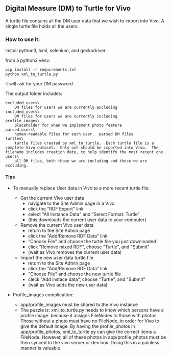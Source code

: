 ## Digital Measure (DM) to Turtle for Vivo

A turtle file contains all the DM user data that we wish to import into Vivo.  A single turtle file holds all the users.

### How to use it:

install python3, lxml, selenium, and geckodriver

from a python3 venv:
 
 ```
 pip install -r requirements.txt
 python xml_to_turtle.py
 ```

it will ask for your DM password.

The output folder includes:

    excluded_users\
        DM files for users we are currently excluding
    included_users\
        DM files for users we are currently including
    profile_images\
        placeholder for when we implement photo feature
    parsed_users\
        human-readable files for each user.  parsed DM files
    turtles\
        turtle files created by xml_to_turtle.  Each turtle file is a complete Vivo dataset.  Only one should be imported into Vivo.  The filename includes creation date, to help identify the most recent one.
    users\
        all DM files, both those we are including and those we are excluding.
    
#### Tips

- To manually replace User data in Vivo to a more recent turtle file:
    - Get the current Vivo user data
        - navigate to the Site Admin page in a Vivo
        - click the "RDF Export" link
        - select "All Instance Data" and "Select Format: Turtle"
        - (this downloads the current user data to your computer)
    - Remove the current Vivo user data
        - return to the Site Admin page
        - click the "Add/Remove RDF Data" link
        - "Choose File" and choose the turtle file you just downloaded
        - click "Remove mixed RDF", choose "Turtle", and "Submit"
        - (wait as Vivo removes the current user data)
    - Import the new user data turtle file
        - return to the Site Admin page
        - click the "Add/Remove RDF Data" link
        - "Choose File" and choose the new turtle file
        - cleck "Add instace data", choose "Turtle", and "Submit"
        - (wait as Vivo adds the new user data)

- Profile_images complication:
    - app/profile_images must be shared to the Vivo instance
    - The puzzle is:
        xml_to_turtle.py needs to know which persons have a profile image.
        because it assigns FileNodes to those with photos.
        Those without a photo must have no FileNode, in order for Vivo to give the default image.
        By having the profile_photos in app/profile_photos, xml_to_turtle.py can give the correct items a FileNode.
        However, all of these photos in app/profile_photos must be then synced to the vivo server or dev box.
        Doing this in a painless manner is valuable.


